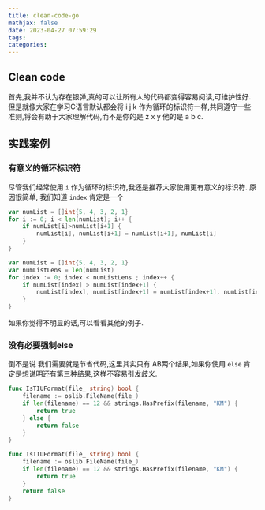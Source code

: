 ```yaml
---
title: clean-code-go
mathjax: false
date: 2023-04-27 07:59:29
tags:
categories:
---
```


## Clean code

首先,我并不认为存在银弹,真的可以让所有人的代码都变得容易阅读,可维护性好.但是就像大家在学习C语言默认都会将 i j k 作为循环的标识符一样,共同遵守一些准则,将会有助于大家理解代码,而不是你的是 z x y 他的是 a b c.

## 实践案例

### 有意义的循环标识符

尽管我们经常使用 `i` 作为循环的标识符,我还是推荐大家使用更有意义的标识符. 原因很简单, 我们知道 `index` 肯定是一个

```go
var numList = []int{5, 4, 3, 2, 1}
for i := 0; i < len(numList); i++ {
    if numList[i]>numList[i+1] {
        numList[i], numList[i+1] = numList[i+1], numList[i]
    }
}
```

```go
var numList = []int{5, 4, 3, 2, 1}
var numListLens = len(numList)
for index := 0; index < numListLens ; index++ {
    if numList[index] > numList[index+1] {
        numList[index], numList[index+1] = numList[index+1], numList[index]
    }
}
```

如果你觉得不明显的话,可以看看其他的例子.





### 没有必要强制else

倒不是说 我们需要就是节省代码,这里其实只有 AB两个结果,如果你使用 `else` 肯定是想说明还有第三种结果,这样不容易引发歧义.

```go
func IsTIUFormat(file_ string) bool {
	filename := oslib.FileName(file_)
	if len(filename) == 12 && strings.HasPrefix(filename, "KM") {
		return true
	} else {
		return false
	}
}
```

```go
func IsTIUFormat(file_ string) bool {
	filename := oslib.FileName(file_)
	if len(filename) == 12 && strings.HasPrefix(filename, "KM") {
		return true
	}
	return false
}
```

